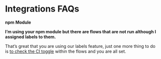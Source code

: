 # Integrations FAQs

**npm Module**

**I’m using your npm module but there are flows that are not run although I assigned labels to them.**  


That’s great that you are using our labels feature, just one more thing to do is [to check the CI toggle](https://www.npmjs.com/package/loadmill) within the flows and you are all set.  


